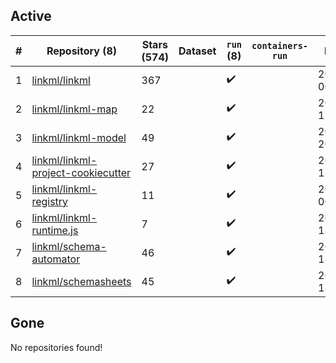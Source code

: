 ## Active
| # | Repository (8) | Stars (574) | Dataset | `run` (8) | `containers-run` | Last Modified |
| --- | --- | --- | --- | --- | --- | --- |
| 1 | [linkml/linkml](https://github.com/linkml/linkml) | 367 |  | :heavy_check_mark: |  | 2025-05-10 00:42:01+00:00 |
| 2 | [linkml/linkml-map](https://github.com/linkml/linkml-map) | 22 |  | :heavy_check_mark: |  | 2025-04-23 17:20:17+00:00 |
| 3 | [linkml/linkml-model](https://github.com/linkml/linkml-model) | 49 |  | :heavy_check_mark: |  | 2025-04-17 20:25:50+00:00 |
| 4 | [linkml/linkml-project-cookiecutter](https://github.com/linkml/linkml-project-cookiecutter) | 27 |  | :heavy_check_mark: |  | 2025-02-13 13:26:22+00:00 |
| 5 | [linkml/linkml-registry](https://github.com/linkml/linkml-registry) | 11 |  | :heavy_check_mark: |  | 2024-02-27 00:23:18+00:00 |
| 6 | [linkml/linkml-runtime.js](https://github.com/linkml/linkml-runtime.js) | 7 |  | :heavy_check_mark: |  | 2023-06-12 18:56:08+00:00 |
| 7 | [linkml/schema-automator](https://github.com/linkml/schema-automator) | 46 |  | :heavy_check_mark: |  | 2025-03-13 18:01:27+00:00 |
| 8 | [linkml/schemasheets](https://github.com/linkml/schemasheets) | 45 |  | :heavy_check_mark: |  | 2025-05-01 18:20:42+00:00 |

## Gone
No repositories found!
